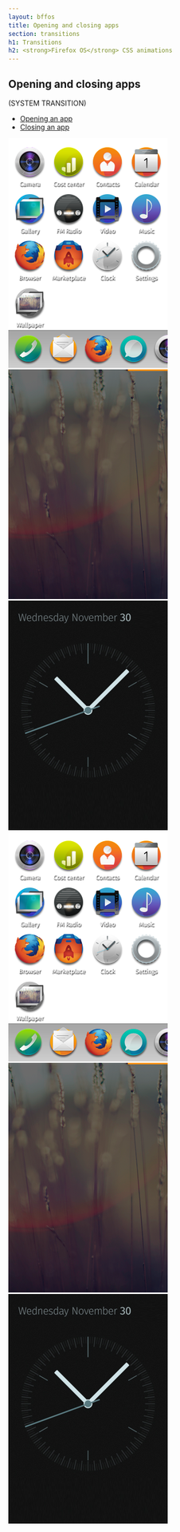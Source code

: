 ```yaml
---
layout: bffos
title: Opening and closing apps
section: transitions
h1: Transitions
h2: <strong>Firefox OS</strong> CSS animations
---
```


## Opening and closing apps

(SYSTEM TRANSITION)

<div class="tabs">
  <ul>
    <li><a href="#open-app">Opening an app</a></li>
    <li><a href="#close-app">Closing an app</a></li>
  </ul>

  <div id="open-app">
    <section class="transition">
      <article id="example-open" class="phone-frame">
        <div class="play">
          <span class="glow"></span>
          <span class="shape"></span>
        </div>
        <section class="full frame">
          <div class="statusbar"></div>
          <div class="apps-container">
            <div id="open-app-1" class="app">
              <img src="../images/transitions/home_icons.png" alt="home_icons" class="icons">
              <img src="../images/transitions/home.png" alt="home">
            </div>
            <div id="open-app-2" class="app">
              <img src="../images/transitions/clock.png" alt="clock">
            </div>
          </div>
        </section>
      </article>
    </section>
  </div>

  <div id="close-app">
    <section class="transition">
      <article id="example-close" class="phone-frame">
        <div class="play">
          <span class="glow"></span>
          <span class="shape"></span>
        </div>
        <section class="full frame">
          <div class="statusbar"></div>
          <div class="apps-container">
            <div id="close-app-1" class="app">
              <img src="../images/transitions/home_icons.png" alt="home_icons" class="icons">
              <img src="../images/transitions/home.png">
            </div>
            <div id="close-app-2" class="app">
              <img src="../images/transitions/clock.png" alt="clock">
            </div>
          </div>
        </section>
      </article>
    </section>
  </div>
</div>
